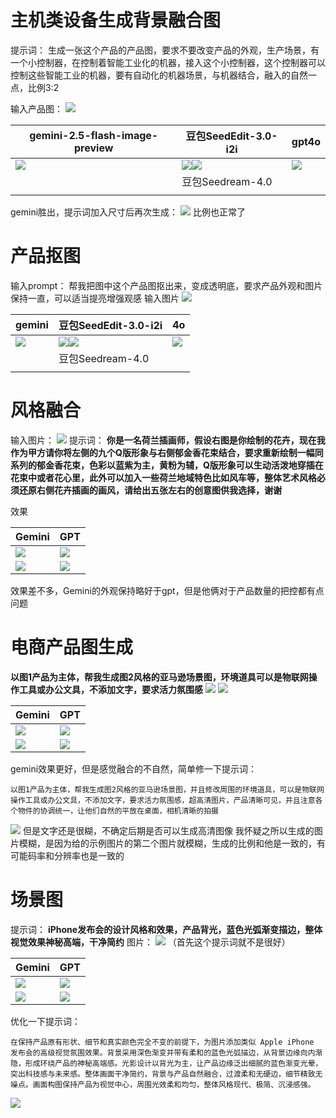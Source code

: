 # 主机类设备生成背景融合图
提示词：
生成一张这个产品的产品图，要求不要改变产品的外观，生产场景，有一个小控制器，在控制着智能工业化的机器，接入这个小控制器，这个控制器可以控制这些智能工业的机器，要有自动化的机器场景，与机器结合，融入的自然一点，比例3:2

输入产品图：
![](../file/Pasted%20image%2020250828174659.png)


| gemini-2.5-flash-image-preview                   | 豆包SeedEdit-3.0-i2i                                                    | gpt4o                                  |
| ------------------------------------------------ | --------------------------------------------------------------------- | -------------------------------------- |
| ![](../file/Pasted%20image%2020250828174736.png) | ![](../file/output_image.jpg)![](../file/Pasted%20image%2020250909164535.png) | ![](../file/企业微信截图_17528330554914.png) |
|                                                  | 豆包Seedream-4.0                                                        |                                        |
|                                                  |                                                                       |                                        |
gemini胜出，提示词加入尺寸后再次生成：
![](../file/企业微信截图_17563751318279.png)
比例也正常了



# 产品抠图
输入prompt：
帮我把图中这个产品图抠出来，变成透明底，要求产品外观和图片保持一直，可以适当提亮增强观感
输入图片
![](../file/Pasted%20image%2020250828175036.png)


| gemini                                           | 豆包SeedEdit-3.0-i2i                                                     | 4o                                     |
| ------------------------------------------------ | ---------------------------------------------------------------------- | -------------------------------------- |
| ![](../file/Pasted%20image%2020250828175450.png) | ![](../file/output_image2.jpg)![](../file/Pasted%20image%2020250909164736.png) | ![](../file/企业微信截图_17528336662489.png) |
|                                                  | 豆包Seedream-4.0                                                         |                                        |
|                                                  |                                                                        |                                        |


# 风格融合
输入图片：
![](../file/Pasted%20image%2020250829152818.png)
提示词：
**你是一名荷兰插画师，假设右图是你绘制的花卉，现在我作为甲方请你将左侧的九个Q版形象与右侧郁金香花束结合，要求重新绘制一幅同系列的郁金香花束，色彩以蓝紫为主，黄粉为辅，Q版形象可以生动活泼地穿插在花束中或者花心里，此外可以加入一些荷兰地域特色比如风车等，整体艺术风格必须还原右侧花卉插画的画风，请给出五张左右的创意图供我选择，谢谢**

效果

| Gemini                                   | GPT                                      |
| ---------------------------------------- | ---------------------------------------- |
| ![](../file/Pasted%20image%2020250829152930.png) | ![](../file/Pasted%20image%2020250829152902.png) |
| ![](../file/Pasted%20image%2020250829153117.png) | ![](../file/Pasted%20image%2020250829152907.png) |
效果差不多，Gemini的外观保持略好于gpt，但是他俩对于产品数量的把控都有点问题


# 电商产品图生成
**以图1产品为主体，帮我生成图2风格的亚马逊场景图，环境道具可以是物联网操作工具或办公文具，不添加文字，要求活力氛围感**
![](../file/Pasted%20image%2020250829153422.png)
![](../file/Pasted%20image%2020250829153430.png)


| Gemini                                   | GPT                                      |
| ---------------------------------------- | ---------------------------------------- |
| ![](../file/Pasted%20image%2020250829153850.png) | ![](../file/Pasted%20image%2020250829153444.png) |
| ![](../file/Pasted%20image%2020250829153946.png) | ![](../file/Pasted%20image%2020250829153453.png) |

gemini效果更好，但是感觉融合的不自然，简单修一下提示词：
```
以图1产品为主体，帮我生成图2风格的亚马逊场景图，并且修改周围的环境道具，可以是物联网操作工具或办公文具，不添加文字，要求活力氛围感，超高清图片，产品清晰可见，并且注意各个物件的协调统一，让他们自然的平放在桌面，相机清晰的拍摄
```
![](../file/Pasted%20image%2020250829154351.png)
但是文字还是很糊，不确定后期是否可以生成高清图像
我怀疑之所以生成的图片模糊，是因为给的示例图片的第二个图片就模糊，生成的比例和他是一致的，有可能码率和分辨率也是一致的


# 场景图
提示词：
**iPhone发布会的设计风格和效果，产品背光，蓝色光弧渐变描边，整体视觉效果神秘高端，干净简约**
图片：
![](../file/Pasted%20image%2020250829154503.png)
（首先这个提示词就不是很好）



| Gemini                                           | GPT                                              |
| ------------------------------------------------ | ------------------------------------------------ |
| ![](../file/Pasted%20image%2020250829154611.png) | ![](../file/Pasted%20image%2020250829154624.png) |
| ![](../file/Pasted%20image%2020250829154643.png) | ![](../file/Pasted%20image%2020250829154631.png) |
优化一下提示词：
```
在保持产品原有形状、细节和真实颜色完全不变的前提下，为图片添加类似 Apple iPhone 发布会的高级视觉氛围效果。背景采用深色渐变并带有柔和的蓝色光弧描边，从背景边缘向内渐隐，形成环绕产品的神秘高端感。光影设计以背光为主，让产品边缘泛出细腻的蓝色渐变光晕，突出科技感与未来感。整体画面干净简约，背景与产品自然融合，过渡柔和无硬边，细节精致无噪点。画面构图保持产品为视觉中心，周围光效柔和均匀，整体风格现代、极简、沉浸感强。
```

![](../file/Pasted%20image%2020250829155149.png)


